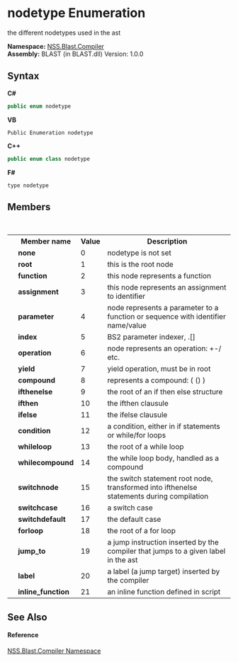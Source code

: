 # nodetype Enumeration
 

the different nodetypes used in the ast

**Namespace:**&nbsp;<a href="26a25caa-f50b-92ad-f15c-dbb9db1493ae">NSS.Blast.Compiler</a><br />**Assembly:**&nbsp;BLAST (in BLAST.dll) Version: 1.0.0

## Syntax

**C#**<br />
``` C#
public enum nodetype
```

**VB**<br />
``` VB
Public Enumeration nodetype
```

**C++**<br />
``` C++
public enum class nodetype
```

**F#**<br />
``` F#
type nodetype
```


## Members
&nbsp;<table><tr><th></th><th>Member name</th><th>Value</th><th>Description</th></tr><tr><td /><td target="F:NSS.Blast.Compiler.nodetype.none">**none**</td><td>0</td><td>nodetype is not set</td></tr><tr><td /><td target="F:NSS.Blast.Compiler.nodetype.root">**root**</td><td>1</td><td>this is the root node</td></tr><tr><td /><td target="F:NSS.Blast.Compiler.nodetype.function">**function**</td><td>2</td><td>this node represents a function</td></tr><tr><td /><td target="F:NSS.Blast.Compiler.nodetype.assignment">**assignment**</td><td>3</td><td>this node represents an assignment to identifier</td></tr><tr><td /><td target="F:NSS.Blast.Compiler.nodetype.parameter">**parameter**</td><td>4</td><td>node represents a parameter to a function or sequence with identifier name/value</td></tr><tr><td /><td target="F:NSS.Blast.Compiler.nodetype.index">**index**</td><td>5</td><td>BS2 parameter indexer, .[]</td></tr><tr><td /><td target="F:NSS.Blast.Compiler.nodetype.operation">**operation**</td><td>6</td><td>node represents an operation: +-/ etc.</td></tr><tr><td /><td target="F:NSS.Blast.Compiler.nodetype.yield">**yield**</td><td>7</td><td>yield operation, must be in root</td></tr><tr><td /><td target="F:NSS.Blast.Compiler.nodetype.compound">**compound**</td><td>8</td><td>represents a compound: ( () )</td></tr><tr><td /><td target="F:NSS.Blast.Compiler.nodetype.ifthenelse">**ifthenelse**</td><td>9</td><td>the root of an if then else structure</td></tr><tr><td /><td target="F:NSS.Blast.Compiler.nodetype.ifthen">**ifthen**</td><td>10</td><td>the ifthen clausule</td></tr><tr><td /><td target="F:NSS.Blast.Compiler.nodetype.ifelse">**ifelse**</td><td>11</td><td>the ifelse clausule</td></tr><tr><td /><td target="F:NSS.Blast.Compiler.nodetype.condition">**condition**</td><td>12</td><td>a condition, either in if statements or while/for loops</td></tr><tr><td /><td target="F:NSS.Blast.Compiler.nodetype.whileloop">**whileloop**</td><td>13</td><td>the root of a while loop</td></tr><tr><td /><td target="F:NSS.Blast.Compiler.nodetype.whilecompound">**whilecompound**</td><td>14</td><td>the while loop body, handled as a compound</td></tr><tr><td /><td target="F:NSS.Blast.Compiler.nodetype.switchnode">**switchnode**</td><td>15</td><td>the switch statement root node, transformed into ifthenelse statements during compilation</td></tr><tr><td /><td target="F:NSS.Blast.Compiler.nodetype.switchcase">**switchcase**</td><td>16</td><td>a switch case</td></tr><tr><td /><td target="F:NSS.Blast.Compiler.nodetype.switchdefault">**switchdefault**</td><td>17</td><td>the default case</td></tr><tr><td /><td target="F:NSS.Blast.Compiler.nodetype.forloop">**forloop**</td><td>18</td><td>the root of a for loop</td></tr><tr><td /><td target="F:NSS.Blast.Compiler.nodetype.jump_to">**jump_to**</td><td>19</td><td>a jump instruction inserted by the compiler that jumps to a given label in the ast</td></tr><tr><td /><td target="F:NSS.Blast.Compiler.nodetype.label">**label**</td><td>20</td><td>a label (a jump target) inserted by the compiler</td></tr><tr><td /><td target="F:NSS.Blast.Compiler.nodetype.inline_function">**inline_function**</td><td>21</td><td>an inline function defined in script</td></tr></table>

## See Also


#### Reference
<a href="26a25caa-f50b-92ad-f15c-dbb9db1493ae">NSS.Blast.Compiler Namespace</a><br />